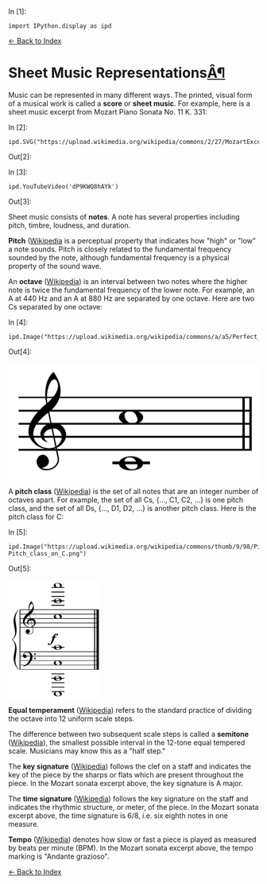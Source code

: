 In \[1\]:

    import IPython.display as ipd

[← Back to Index](index.html)

# Sheet Music Representations<a href="#Sheet-Music-Representations" class="anchor-link">Â¶</a>

Music can be represented in many different ways. The printed, visual form of a musical work is called a **score** or **sheet music**. For example, here is a sheet music excerpt from Mozart Piano Sonata No. 11 K. 331:

In \[2\]:

    ipd.SVG("https://upload.wikimedia.org/wikipedia/commons/2/27/MozartExcerptK331.svg")

Out\[2\]:

In \[3\]:

    ipd.YouTubeVideo('dP9KWQ8hAYk')

Out\[3\]:

Sheet music consists of **notes**. A note has several properties including pitch, timbre, loudness, and duration.

**Pitch** ([Wikipedia](<https://en.wikipedia.org/wiki/Pitch_(music)>) is a perceptual property that indicates how "high" or "low" a note sounds. Pitch is closely related to the fundamental frequency sounded by the note, although fundamental frequency is a physical property of the sound wave.

An **octave** ([Wikipedia](https://en.wikipedia.org/wiki/Octave)) is an interval between two notes where the higher note is twice the fundamental frequency of the lower note. For example, an A at 440 Hz and an A at 880 Hz are separated by one octave. Here are two Cs separated by one octave:

In \[4\]:

    ipd.Image("https://upload.wikimedia.org/wikipedia/commons/a/a5/Perfect_octave_on_C.png")

Out\[4\]:

![](data:image/png;base64,iVBORw0KGgoAAAANSUhEUgAAAhsAAAD8CAAAAAD7kjlyAAAABGdBTUEAANkDQtZPoQAAAAlwSFlz%0AAAALEwAACxMBAJqcGAAAACR0RVh0U29mdHdhcmUAUXVpY2tUaW1lIDcuNi40IChNYWMgT1MgWCkA%0AwNfq4wAAAAd0SU1FB9sBCAkrB6s8FFYAABC2SURBVHja7Z13eBbFFsbfL6RQQgvFAgIGJBSFi6Ci%0AXi5VJJCroFdQeWgSRUUQLyKKiiIIWJBixQJy6VhAvEhTKSIERfoTBOEKgUBAqUIaSeb+sV+Z3Z2F%0A5APNsvO+fyUz5yM75/z4dndmzhkIilILdAFFNiiyQZENimxQZIMiGxTZoMgGRTYoskFRZIMiGxTZ%0AoMgGRTYoskGRDYpsmLSfTiYbSuUnJ2TSy2RDodxuwOP0MtmwK6sTAN8KuplsWJXTBgBQ6xT9TDYs%0AegyGkulnsmHWbAS0mo4mG7J2xAbZaJRHT5ONkE43QEgT6WmyEdLDEhoof5iuJhsBbYmQ2UBvupps%0ABNTahAZ8m+hrsmHoM1j0T/qabAghhMiOt7KBH+hssiGEEK/a0EAHOptsCCFyr7Czge/pbbIhxCwJ%0AiTKN29SPAYBEeptsCNE8SEb81EwhxJpoAL5f6G6ysT6IRg//EuxkABhEd5ON7gE0+hUEmvoBKH+a%0A/tadjcNRgTmNIBoisxqA9+hv3dl4349G5QxLYxP6W3c2Ev1sfCI3nk0AwKdRzdk4FW2gcZ+5+QMA%0Ao+lwvdmYY6BR7qi5OcPHm4r2bNxrsDHE2n4jbyq6s5FTDgAQnW7tGAHgdXpcZzZWG18bD9g65nKl%0AXnc2jCVY3w5bxyoAcQV0ucZs3A0A6Gjv+BkAttLlGrNRDQAwzd7xGwC8TZfry8Z+AEDUMXvPbgDo%0ASZfry8anAID2ip61AHATXa4vG08CACYreuYDQBxdri8biQAQoUpVehcAcJQ+15aNegBwq6qnNwBg%0AHX2uKxsFJQFgqKqrln1xltKJjYMAgPmKnl+N+dIp9LmubHwPADik6JnKjHrN2ZgJADVVPR0MNl6m%0Az3VlYxQAdFN0/M9nsPE0fa4rG/0BYLyiY6h/o+Aw+lxXNnoBwEp7e04VPxuv0Oe6snEPAKTZ26cE%0AUlaYh6AtGx0BROfbmjOrB9iYQ5/rykZLANc4PKICABbT57qy0Uy5CHu4bJCNtfS5rmw0APCwrVWq%0AGbiPPteVjXjVq8iqUM3ACnS5tmw0AjDT0naqVuhroyVdri0bLQB8YWnrLVXxGUiXa8tGEoBvzE3z%0A5aJfH9Hl2rLRHUCKqeVAFZmNDXS5tmw8CmCb3JDZVEajbA5dfqmzAUpDkQ2KbFB/Dhtha5ZpR2BK%0AGfMfv503cdc8TJhh+CvY+ArAnsAvWypawHyXMdGYjVTpPeXnqhY0SjNxSWc28koB640ff61uvZ/1%0AZ0h0ZkPcAKwQQghxsLYVjYjdDInWbCQDs4QQYn8922PwXYyI3my8BbwghPilJg9QIRsWfQfcK8SW%0Ay+xo3MKAaM7GSR+aiLUV7Wj4mEGvOxsiHrHLyigm3R5gPLRnowsQqUCj4hHGQ3s2XlTP1b/FcGjP%0Axq7aSjSa5DEcurORUlmJRhRPDtaejYWl1XeU8QyG7mxMLqFGgzOi2rPxvMOekdonGAu92TjbxwGN%0AmI0Mhd5s/NHBaasZS25ozkZGUyc0nmQg9GbjYF0nNPrwOB292TiY4ITGnZz00puNQ/Wc0GiVxTBo%0AzYYzGtefZBS0ZiOjvhMajbn46j02mOPFvDayQZENimxQbsmVLrjb6e8Md/WT2O6BsQCAJGmDc/ow%0Aae9JmUH7+Sx6YX9hiCODH7vYL9nPGDta6242t2e9X1bajjQ4k2xcgN5Tc+Fr6erc13X+d+6SW2xd%0AKRWkYSSsJRtha0mkEo2yn/8C3Ohar0wKVMJVHWL7UyU5gXcE2QhTW8sq0aibKkQcYtxa9W1C8DqV%0A3dtMuTVDyUZYOniVEo2kE0KI9sCP7vTJxOCFdlUbvGIazRCyEYZymikfNYYXCCHEc8A7rnRJaug2%0AOFJtkdvANKB5ZKPoekKFRrkFRudCoI8rXSJtTlvgYLLSNKIamWSjyM+hPgUatXb4ew8B17rRI0ul%0Ai3U85aeHaUwvko0i6rCiiAKuSw/2X4USf7jQIwOlq3UsrZ5qGlRDslFEdVSg0eJ4qP9uYJULPdJG%0AutyRjlb/kEcVmUM2wnsRlHf/yVu8xgKvu9AjcuXCexytZprGtZlsFEVbYuxoJJs2hn6rPl26uBUn%0AXXBstpNVtjwB5taXcZeykdnAjsazZpOTPlztQo80ly/5S0ezQbLZMbJRBClyG8dabeoDv7vPIz3l%0Aa+7saDZLsorjs2gRtK+UDY3nbEa9XHkU7GTTVac4mW2UjNqTjSLoXhsaj9uN3gJecp9HsqvJl93a%0AyeyMNHmzlGwUXt/by7wpUtd+AJJc6JJJpgv/0MkshFBTQTYKrYIbrGh0VaWu5UTjche6JOt6+cpL%0AOryfHgkeaFtiOdkovKZZ0eiUq7S7AUhzoU8y4uVrr5OhNJoSNPhAkI1C6/SV1vykM2rD/sBnbnTK%0ALtPJHXVV/GbVCXR7d3PPn8HGGGvd0D0Ohh+7dWfM/tby9dfcbjPIfdDfV36aIBuFV14Ny7kXji+q%0AqUAbd7olf2yUXFVojOVxaUegkki7NEE2iqAFlq8N5wWr/HIo79bSGzuTo+Xap9NDK0F5G1/2z960%0AnO/pwiHMh6WY10aRDYpsUJdcPuxU0z9VRXWk56mHzvnnowexyJM331PuM8VZ9fa/vMb54GyWxsB4%0AkY3Lz7OKefaxQnxzVV3FyHiPDdMG7Igdtv7MpELd1iJ59Lj32HhbjrD9bINjtxTymcc3l7HxGhum%0AQiy2015PXlvoB+JS6xkcb7FRIG+/vsnWe0cR3pYu38foeIoN0+OG7bbwYpFepRvnMDxeYmO5vLRt%0A3ev1lSI/NhKoMXnB1zPH9m9o63uD4fESG3K61wuWvpx4S+wr9f3gp6yywaXYDQPKmfvjjjE+HmLj%0AjXM8iY43f2F0X3xWCCFaA8E33fQ7zXD8m/HxEBtPS3U2zpq7jsvJhBHdd/mbnzJNns411YCK3sMA%0AeYcN6Ty2O8/xIFonlED6qble4PoK50lqoS5VNjqF4mo9QVw6JKP7qVDzPqCZbGaqwleTAfIOG1JZ%0Aip3mnu2hnkdNHZch2pStvkx+m9nACHnwe6NEvrnnhWBPL/MmyyRr0ulA59R76hJmo3toWtPSc3Ow%0AAJJlSmsEMNHUkCXdfRowQp5h49HQrKalJ5A+GmHNTF8MdHeeJDnOEHmFjZFOdQfyAsfQ97B+5Dfg%0AGnPLWWnzTypD5BU2FgaDamEgPdC+wvaZeMCyc1CaQfuGIfIKG2nBoA4wd2wLlBe1Z/t0A5aYWw6E%0A2JjBEHmFjVAlta7q74277R8ZZy/REnoafY0h8gwbXQJBvdncnutvHmT/yGqgk6WpvwanDOjHxvRA%0AUKurv1BesX/kdAlUtTRNcy4gR10CbDCPh7lLZIMiGxTZoIopH1b8x/+vVLSsm/xoNH9i/0RuSZQ2%0AbwSaF7iU+/hE6J33FCHOBiYnPrd03ANAfbhjc2CTqSF4INrHjJCX2BDr/EsnXSztx68BoDwzZYD1%0AsM1+fjSiMhghT7EROEk62lpfIbUcALQrUE2K9DU13Oa0MEdd4mxk+Q9lth1jtqayer/Oz5aj204H%0ANo1uZYA8xoZIMe4qMTutHbsTAGC6tbmgPCLko9sC55QnMj6eY0MMNWJrLx56/MEIIGaNtbktsFL6%0AtaHDNiDKA2xk13cs27PhFiB2tqXxGdNCyzfMQPAwG+IXo6R5ZdW5SuuSY/GI+SC0z02L950NNOJP%0AMzxeZEPsvMKozpKv6vzji6cGpssNB4Crgr+sNE6f8HHLl0fZEDuMwl/JhbO+Ajjo/zHDXzFsJIPj%0AVTZEqnHQxOBCGd8RPPs9z38EQR/GxrtsiO1VCv//fxQwzPjpOQONtrmMjYfZEFuNu8OEQpguBdoJ%0AIYRYZGQ83nSCofE0G+KIUU+j9/lfOI7CKNEyxziNuuMZRsbjbAjxYSwAJGw6r2EdYIcQrxrfGr3O%0AMjDeZ0PsuQUAYiaez+5+YFqesb08YngB46IDGyJvZCQAdNx+brPxQG+jwmQN1qvWhQ0hNrQCAN9d%0AG89ltCawm+deZkdrxIYQKZ19ANDpHGtn3/nnyT9hSPRiQ4jU3lEA0OK1baregi9bGcsvE1huVj82%0AhEgbVAYAUK3vPNNdIz99dg9jkgz3cFJDTzaEOD6371XGi0jV69re/8SYd0b0u6PZlf7NpaWaFnrt%0AhfIeG0IIkTo+sbTizIO75pzeBTRkODzCBvN4mLtENiiyQZENqrjyYcPVXns9F8r1j6t/0d+pEtoX%0ASJENkxKB+fQ22VBpOPA0vU02VFqoSoSjyIYQ4iCCR7dRZMOsasAuuptsqNQZmE13a8nGoVVz3pz1%0A/Tm2dY0qbKYT5Sk2jo2+0dhDHtP1ayebJUAruls7NpZVk+ZdBzqkGPwOlKe7NWMj8zHzaeP/OKy2%0AuxrY61YvFJw88PPeE3yPushsbK9nXbGptl5p2BVY6Lrhn0mZ8mTH+LIG3REVE7qNXfobobhIbOQ1%0Asi/nlVd+c7wKjHLX2HeObx+jWI1sNGIbubgYbIxXrfX2UlmusB3JU6w68VodAEDDpEfGzJgxpv8d%0ATaJCA6j70lGicaFspJdVseFbozA9DtR3zbB3D4wFACStk8YyrHJoCGUG7ScbF/bxbupNIn/LU9iW%0ARpRL0qSzn4k0vh42m9uz3pdQjxqcSTYuQJucdhB9pDCOB351xZjX+Qsdltxi60qpIA0iYS3ZCF+j%0AndjooDC+1XaMffFoUoT/IicrOn+qJI0iYgTZCFutnNiIUVRsuR5wQ+HICcEHTmX3tjLyOIaSjXBV%0AznFbqiJzuhIquGDAE4OX6PDW9IppHEPIRnjKct6ybN8A+AdwXfGPNzUyeIkOdexyG5gGMo9shKU0%0AZzbs9/Ltrihv3yF0iQscTFaaBlIjk2yEo33ObMy1GY8rnrv3n53EQTbUyvE5enC1zbhB8ZyYQjaK%0A6Vm0sqMH062ma4HGgmzow0YjJwc2s5n2AsaRDY3Y6OHkwNFWyzURiDxENjRiY4GD/ypblzEz6xbX%0AVAHZKCY2smLV/vvAajgYqOOGl8Ge8lV2djSbJVnF8R02PN2nRKOrdXfd3Aj4VrhhuJPPN3lraKNk%0A1J5shKdtJRRodLIegTE/EnjIFcPNlrc9o7WT2Rnp5Xwp2QhTA2xkRD+bbbFZFA20y3LHeCeZrvVD%0AJ7MQQk0F2QhTx6xTHLfZ1uEnxgBt3DLznHW9fLElN6utjgSW8VFiOdkIW4siTXvMbXPlGYkAWrnn%0AyJSMePl662QojaY4P1WTjSJoWuDeHNNi2BIrA/mzqwL4l5sO/NxVVYajbprqy6VOoFvrzT0X4XX9%0ADQBAvf9m23pypyYAiJvlriHvby3DUdN+vkfug4FkimmCbFyYFlQCgNLdl5rPi902tgYAdHJdna/8%0AsVHyFrUxlo3PO5r6e9qlCbJxoTrg3xtY7fF3F20/JURO2g9zk6sDAP7uyipfO5OjJTqaTA+9ROVt%0AfLmU0dpyvu45kBdnCjh/XtOQqytWDG7jv/9Ht447fYi8aTiu18gZn059c8xTbf0TvWV6bRLa66It%0ADyxLstS5j+sy8YCbR5733dCG6hn/xk99y6NexEWt25Oz6vnbm1SPQWytGxJ7jt+cfwmM/sDicX2b%0AVw0kxZYoXztx0HsrjpCKi85G4Cn/0nNC7tG9qXt/yyINfzYbFNmgyAZFNiiKbFBkgyIbFNmgyAZF%0ANiiyQZENimxQZIMiGxRFNiiyQZENimxQZINyk/4PftNwSud7+64AAAAASUVORK5CYII=%0A)

A **pitch class** ([Wikipedia](https://en.wikipedia.org/wiki/Pitch_class)) is the set of all notes that are an integer number of octaves apart. For example, the set of all Cs, {..., C1, C2, ...} is one pitch class, and the set of all Ds, {..., D1, D2, ...} is another pitch class. Here is the pitch class for C:

In \[5\]:

    ipd.Image("https://upload.wikimedia.org/wikipedia/commons/thumb/9/98/Pitch_class_on_C.png/187px-Pitch_class_on_C.png")

Out\[5\]:

![](data:image/png;base64,iVBORw0KGgoAAAANSUhEUgAAALsAAADwCAAAAAB9ZEoZAAAABGdBTUEAANkDQtZPoQAAAAJiS0dE%0AAP+Hj8y/AAAACXBIWXMAAAsTAAALEwEAmpwYAAASWElEQVR42u2dd0AUR/vHnzvujgOkN8GjiAWM%0APWoEosbXjmBsgAVbFKLBAsaoIWpi7FiiYotiiSLGGiIYjYLIqyIqYkORIKAGMVJFinB1fzN7d5GD%0AxXg/ruy9ue8f7Oywe/dxeWbmeWbnGYHQXYGeXc+uZ9ezYwlL8rPzigS6xy7O2RE654tAz86jNz8U%0A6RZ72WrXrudKqysy5xoynL95oUvs5ZOZzD1k6U04Axi+f+oQ+04WmFyUFp92AYDFEp1hlwQBsI/J%0ATlYjdu9K3XnuoYg3WCgt37AEGPxGd9gvWAPYnJOWc3nA3q4b9i4RINVusQLodAkX63ZwuHPKhKgk%0ApD37g+EDBgwY2B89eLDvj0p9zcDEexCq6z+jku7s9/r2+gjJy9vb2/MjacmLPPaY8Jru7OKaplQr%0A0Ym2qvcj9ex6dtqzi15XNKEq2vczdzy7dqNUZ3/a9+83XeyoZfPJK7qz1+bnNaECsb6t6tn17Hp2%0AVYhf+JxaBS9p38+kt3eiluPgCrqzZ3Rzp1a7EbRnF5SWNKFX+rhJI+ySmtK/SqrFOsj+8uQ3YZ+P%0A7fPJrCMFEt1ir97T/YOYJ8XPU8YbsDpveaVL7FVhhoxtZKlyBgBrcrFusNc8zMzM+oELRvuyMpGy%0ATtkDMBehyszHIrqzX7c3MzMzBGCYmpuRMgAANjqaeGor9qi8XPd+F94f+HGfPs6I18y7D6keHAAb%0AVOc1RUvzkW8WOyS835Xi2jdv+CdMAeyTBG+Q6rJaAXNNHS5pZ2ySbOOCtxJvvPgrELzXXbIcw2VP%0AKdFiW73BQw1ujTLeZNwwK2i7Nvly/JIOfXZXENpjrw1C9gtts5XqJtP3LgyZu2j57tRXqu8QlGBP%0AsQSz0ZPMlynvFmjdnxGHgnk0X/h1lwLd88X+9IAFAoJ42jXmPS6uuHyJWsk3hVpg/5Xd7jE2gOBJ%0A7zEyppoyDSgFXcu1wB4Bi8njuk5F/3zxowljxlJq9PwqzbPX+hqnkIVIi4z3aZ/iJiTRgr0XeXxY%0AShZmMxN0ra0+sptGBj/lnnBI19hTzX4gj2dNGAd0jT3J/FfSMQ8A1gldYz/bMg0ffjYBkxR6s1c+%0Aa6DCWOek588KrncBcEgpeKZl/VnbFLukkjjQyrW1ohzYvNZure0YABzn1lqSq5NL69YuTs5Oba40%0AxX7+O3EUOzLhdH3FR7XbfSa2B/YkZyr+RnM6swh84hPGIAROIjW7ONYvidjKvdaguuA/j/jLuOg+%0AxztaM/Dj8AVBLHoH+8m+qFE2Zq8Z91uEIX7snwtpy57SEfuJjdmJsM74qYNzBkFX9me9Amoo2R94%0AYXJgRUroyi4Mt75MULGnks0UYFwFQVf2M6b+tVTsZ9tJ0fvmEXRlr/RhnyQLWzkHM+/+rfs/u0jR%0A7Q/Uq30/3SN/3LurAj1YD4H3M6c1wR7H7SSdf4kCO95bWRuR5AwjSyeeUnJ2sjK1tLUyNbOw4jnz%0Ami1rMOHxTKnZaz6FUInsuUffTJPp5joT6VPv+vuNNKV04+gIi5E7ju0N5QFnyCElb26s9NUw5sbN%0ASdTsVy0NZOt369v7gw9JcvNRo6uVtM8LPRnB+B7x5Y7A7HRSrE57XwqODxuxFw4i0Z0PPRnxWLmv%0ASncDrizGOoX+0rZn1Mhe8hH0q2zIXhfGwOidLxH8oN+V+6ovAYwvyKLdAPQZo/jqY08xhc8kDdkP%0At8DoXng0XfaDUt8knoBu3Cw7OcYB6F2pPvaNACuJBuxPupDopCn9/IVyFhuJ7vz4pbSc7QDwmUht%0A7AL0dz3YgF2yBKP3yiRP7o5WblAtGIhf1EgXvd+ygfY31GfvLzuCwS9ydvbWi4mJiUmxTuhK7rJk%0AVE68eNz7YHISUuJ76uJ2V3Rz6HlUPDMCLJYmNlPJS2FE0sVAKvZ7dsCVrbRHY5O9MxY2dpa9Cyq5%0AOJtwmGwOkpmLi/P7yZVnj+TEQ5GOnb2jq3NzZQMtnJ3NqNh/54KRvCfZyjmel5OTm+aB3a9Hj3Ny%0A8tKmGUtHKLBanJmb8356jPXHQ2kpp7nKj4KJuXkhVOx7GPVsRmrv1ywAWt3CpdxPWSCXyeJquvli%0A61DlHkX27Tg8xb1D4VAMzWQ5OnDwrWvENGNfhiqXK7Kj60zw6CKOwCPrzL39Tzw6OsgAQDpXQyP2%0ABTilR4FdMgOgI3YsH7mAQcA9ETHvEBp9Q5gAsyX0Yg9DlT61CuzTAXxxCuQBJozEqwF24Cn4v/oC%0AdHlJL/ZvUGW3UgWbWQowBZv2CrAgJ/L+Ow7/2w6xwPY+vdi3oEonmasYxfo2NiYmFj33PofQcTS0%0AjDocE3N4ffdth2NiV5uC0TL0a03ryBwYeDjWl4r9BBs56anysckZr0xr3wI4bdCxNcvAjVyqZuHg%0A4e7e1hDYbu6al4cjWLi7W1Gxp6ERixUnsxnD38qKioqLF4J1YmlRcU4/Tiw+L5m7uqyo5I4bfJhT%0AXKRxle+FaaVlc6jY891Q7TZFX+xpL6lrecV9RBk+HpiNfly3gmU06yMrvXGOaQMfON7KhZwIuzN1%0AOW7GaSNf44GgQzbN2EUTUe0ksSK7aI/58EIy8rn3FPePwx4R6a6mMQTN2MmBdUB1g7hJtM9x7NO/%0AL+EHxf85oMVGIe3YY9CA2bG4YawtuTro44Ra+dn3U/s77RUQtGNPRR1Nq0eN5jiI8uiR0+Oe1okl%0AouqsYNOJt+k4p/e0NXK9Lkv7d4PQDZFyrd+48KMWLgMnTB/9sT2z1ZKNkVrShiDwXL/hE0r2SuSo%0AGByVjU0f9K4nT28vaRqqp6e1R29tybMt2Pfu7UDJLp6KqjfKxqbkOsr006op+/k1WhI/BkJq6+ZT%0Az4utQtVfEQT1ew95hLKEnnPYR1FYMV1MwV794OYLmcceP6GOluzXzAEChY3YJddH2Vt2OSidkcsa%0A9hct2Z+6AoxvzH7bHQerpgfIk1ejbtGS/ZUnwLRGNiOYLp0e6PKMbNCTT9OSXTAG8G8bsD+XvWti%0Ax0k7owRashOzAL5uxP7YQcrOJCcry0bepid7hNyBr8/+wkPKbkYOuafGVdOTfYk8cFKw9yAp+yQM%0AnT/8V5q+o1wA1rcaj02JNuhyy1C8HjXbf4WSTqREoiH2EOhW0phdtMXc7PNLfEL4bNewTUrtISN5%0AvP2rJTGvNMHOHwmyRaeK46ogbqjX1EURwaPC0pSaiKyLbucaO4c9h68B9rKe8snUhv5MxZXozdHn%0AnioXLwnWmjA23+BB22caYL9vy8sm/sEXU0KxZgj7CAsGvdIAewwECVTHntcZYIakfOui2xqwd9FU%0A43OE6thX1NvmSu3sWbyRNapiF0uedwFok6cp9m9tkwkVsadOmjiMA2AbMPEXjbBnuH4jVhX7zflf%0AtEIekF942BVNsJeN9Hn7QqD59p7bGsAxUzM+QXX4R1mECtlR3wj+dRphr1nkWf+VefPbajAAS9UL%0A5Ztg39fjHqFK9sJOAB2eaYY9vnucRJXsZ40B5ks0wy7e63FIokL2xchrvkJohp0QR7n9pjr2ci+A%0AUW80xU7UhnjcUxn7FQswOqnBuCm7XUCVqtiXAwyt0CA7scpwn4rYy7zAVA1x7TvYH7bq+Vez2Uuz%0AUEgebwzTazXKLhjfcA2K8nrhax0hqh4DvXI0PE/wIwysbCb7BS74VUVx210hNMx+3cLiWjPZs1wZ%0AoXMt+10jNM1e6CFfIPn/ZpecHDp03L63Dqnor/Rzp+KvPReom716IPjVNrefqal8u4SzKiF4wjcr%0Awgc5tA86WaFedvF4+XyESuYJiKxA7pBc5Gm8jrYDrl+6eufFZkOL/6qOPd8b2LK8xR2GAB0z1Mq+%0AEAxiVcJeuGXDxk3+DDAM3bQRadNSW/y+H5XW/1SrJvalAJEqYU+zNjI2xnufsIxJmRgzUPiK6gx7%0AlauJ/WvkdKuEvSojPf3W5+hbeqbcSkfKOGENMOR6evrNB0I1sc8ECJGozN7vtgcwlo3UjxzAMk6d%0A9s4fCTBZpLp+JrEnE2x34KG6aB7Tba9QnezlPQECBapjJwq2DOHZDFu2arH/4JVZErX2kTk8gAlC%0AFbKjkepxStzx08nZKtlR4V3sSShAnkWolF2DfiTIVuDpHns4AGMXWYpiBobPkyn8ywWk5ofN067C%0AfaBzWHgPSvZaP1QrfWsdBd5+vqRG+LZnSN9Rthz4qa9W5fchuPj5taFkf9kRwCpdZjNXCXLrD+LZ%0Aom7Dl29bMcoGLANThfINQcTaEHEUt8aFlOy3kdPh9lTR3m/16f87fqFQd3kQAxy2S91wQamAbvYe%0AxwboVaHAnt3DV75F0Z/DAEy34Rn66ohuC1/TjB0nfIysq8/O/8z17UL3G60AHHH1VTNocZFe7GK8%0ATmaWQsx3y3pm5fXLsj3NxLPxogI+QdzngeMterFX9UO1qxTYd8PYsebGg2UvFc5wAVo9QDHomQWn%0ARfRif+KGuveDCuwrgIk7yBCpF5XjJF9EQ7uxKdUUgCvLN41iDAgMCAj8QNqzW48OQAr0w6nSXQMD%0AtKVxXtAmMNCdiv0oC8D2jpx9RMiMGcGjDKXp8VNmIAUH4XQFt+kztKWQAdAhOKQLFfsGvFvecwWb%0AKe1DssvyVgs7oPIYIR1tBld6v1acWzplh+M22avGbEd0Mh79O6pzK2nGjnOz/IWK7KLEkLHf/SG7%0A4BzepmA2ClGm8SaV0It9MaoMazQPLBb+He/gHGbsZ6aYgPF5erHjlcwb3jGHXTMcdznIV/vDA9o9%0AoBd7FHqqMe9gv22PE/6qCUJyc2sazXIRT7Hl3js1O05l4R6hZ9yUYQVGF+R/A4OZa1crarkrznf+%0Aas1qZbQuEn/MmnWRketWN1trx0PvNWv6UrEXegDnzN/s05d/q6CleIw1nd2g9t1aHjGY6+g7dUwH%0AFrA/WazUrZQf5w89v1vuTcVe6wvME03azB28Bc005SZCC8Ns+90RiIUv1pmDTUiuOv33FQC7m2J/%0A7Y9u6aBc7/LCB1jSxi9cYQDgla1G9vPGENEEu2QDThBVcuXaBgaYyFZxvfRE3xgqVh/78w4wQUTN%0Afhr5BsZrlYtS8V4iLHmnuwX50p5q3EtEPBN6lVGyX2sHYLJa2VVIOJtHntmSYQPgW6c+diKBa3Ob%0Aiv1md4CWO5X+5ms8ALOfZVOdjmB8SI32ThT1gJ8o2K90AWbvi8qPpJKT7gxwOY5XMtesYLXcUKdO%0AdmIdTBHJ5vQCwuZizZsfPqs1gNGn4fPmKqt5YQM5qIWPnTdvrg+X0XO28p+gqDAf6DwvrEcT7Llt%0A3Z5I2VkLf9y5c+euPRtHG4HRiB3R+Ex5/RgdHb1nx5Yd6IOid+9srnYHQ79dPw5ual+3b1n76ttM%0A8W4fKzv/OO1EGkraDJHfacDreuzZ04I2Z9QShE6wEzG2J+u3VaGYoJH+gb1mYt9inXx3QHbEvVeJ%0AdZWduOx9RKKr7ETygD2IPZWQ0E3EsX9kJ25tFW1jDQmaSDcF9WW6TwzqyDQwMEpqip0QEvnxcb/Q%0AT3EJp3/55deEhPgzJU2y64j07Hp2Pfu/mr36/t17lLr7B+3/z680uxbUMu5dTnf2gshV1Fq5p1Zv%0A73r2d0tQlPvw8Uu+7rGLs6NmzQkd59lxxIZMkW6xl3zv3O1C+ZvKrHAu8BYX6hJ72USmgXTKhL+I%0ACQyfZ7rBXnEpKSk5ggXcTZfwjsLJP7VE0c6Mi0lJidcFdGe/Zs5ms5k4OuOwsTi4zEAFg+60H5uK%0ADu3ff8AHL/vYsx/rp5VmAN2j9+/fF1enE/aeZANgK3tzmMsD9k4daquiXcjKP7iIp9aEW9ktvqrU%0AIXZCfHW6G7vl3CMno2d19j+t8nlNNY+rgvyzUd8tj9x5OkcNu5Lp/Zn/Kfbio7HUOvwbn+7sqWYs%0AajG70X5sKj9/llq/XRHo7V3PrmfXs//b2XH+KqWalb+qGXYyf5VKzcpf1Qw7zl+lVLPyV/X2rmfX%0As+vZ/zfY8xfNJ/Xlgi/JnwvII1LY+hq6s99wtrG1tbWz4wAHFfD/Ccm2tUM1tlb9XtGdvTY/Ly8v%0A//5Cy3bHcvPyr05hg/nsjCeoLq9ArBP2XhVmyJBu8/x6Bnrwk4t1qK0eMASTJGkx2x2A8b3usEum%0AAHDk23biZJE+Vbrz3PFeInNk5n3VHOA/NbrDftoUwEG24VUeD5jrdcje+avNAHqTu/1IDnLZn5Xq%0A0rjKj/e1YbitSkyJi+jQb6/K09PV7BPUZByImBX29cq919WQWK8Jf0Zd+XN6X0zP/m9i/z/5axCC%0AijqUXgAAAFB0RVh0Y29tbWVudABGaWxlIHNvdXJjZTogaHR0cDovL2NvbW1vbnMud2lraW1lZGlh%0ALm9yZy93aWtpL0ZpbGU6UGl0Y2hfY2xhc3Nfb25fQy5wbmde+Js0AAAAJXRFWHRkYXRlOmNyZWF0%0AZQAyMDE0LTAxLTExVDA3OjAwOjA3KzAwOjAwYCAukwAAACV0RVh0ZGF0ZTptb2RpZnkAMjAxNC0w%0AMS0xMVQwNzowMDowNyswMDowMBF9li8AAABGdEVYdHNvZnR3YXJlAEltYWdlTWFnaWNrIDYuNi45%0ALTcgMjAxMi0wOC0xNyBRMTYgaHR0cDovL3d3dy5pbWFnZW1hZ2ljay5vcmecvblIAAAAGHRFWHRU%0AaHVtYjo6RG9jdW1lbnQ6OlBhZ2VzADGn/7svAAAAGHRFWHRUaHVtYjo6SW1hZ2U6OmhlaWdodAA3%0ANTagVYUiAAAAF3RFWHRUaHVtYjo6SW1hZ2U6OldpZHRoADU4OC1rUYsAAAAZdEVYdFRodW1iOjpN%0AaW1ldHlwZQBpbWFnZS9wbmc/slZOAAAAF3RFWHRUaHVtYjo6TVRpbWUAMTM4OTQyMzYwN2foM8MA%0AAAATdEVYdFRodW1iOjpTaXplADE0LjhLQkLMSKBAAAAAM3RFWHRUaHVtYjo6VVJJAGZpbGU6Ly8v%0AdG1wL2xvY2FsY29weV8zMDJkM2Q3YjUxYWQtMS5wbmetnIQwAAAAAElFTkSuQmCC%0A)

**Equal temperament** ([Wikipedia](https://en.wikipedia.org/wiki/Equal_temperament)) refers to the standard practice of dividing the octave into 12 uniform scale steps.

The difference between two subsequent scale steps is called a **semitone** ([Wikipedia](https://en.wikipedia.org/wiki/Semitone)), the smallest possible interval in the 12-tone equal tempered scale. Musicians may know this as a "half step."

The **key signature** ([Wikipedia](https://en.wikipedia.org/wiki/Key_signature)) follows the clef on a staff and indicates the key of the piece by the sharps or flats which are present throughout the piece. In the Mozart sonata excerpt above, the key signature is A major.

The **time signature** ([Wikipedia](https://en.wikipedia.org/wiki/Time_signature)) follows the key signature on the staff and indicates the rhythmic structure, or meter, of the piece. In the Mozart sonata excerpt above, the time signature is 6/8, i.e. six eighth notes in one measure.

**Tempo** ([Wikipedia](https://en.wikipedia.org/wiki/Tempo)) denotes how slow or fast a piece is played as measured by beats per minute (BPM). In the Mozart sonata excerpt above, the tempo marking is "Andante grazioso".

[← Back to Index](index.html)
